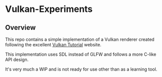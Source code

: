 # Vulkan-Experiments

## Overview

This repo contains a simple implementation of a Vulkan renderer created following the excellent [Vulkan Tutorial](https://vulkan-tutorial.com/) website.

This implementation uses SDL instead of GLFW and follows a more C-like API design.

It's very much a WIP and is not ready for use other than as a learning tool.
